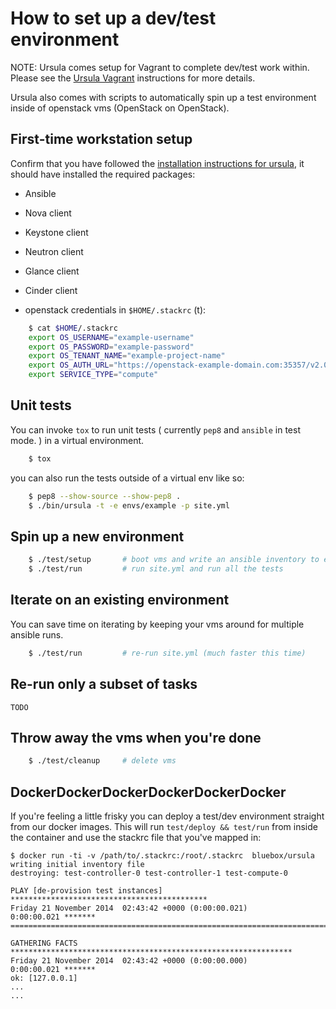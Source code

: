 # How to set up a dev/test environment

NOTE: Ursula comes setup for Vagrant to complete dev/test work within.  Please see the [Ursula Vagrant](https://github.com/blueboxgroup/ursula#vagrant) instructions for more details.

Ursula also comes with scripts to automatically spin up a test environment inside of openstack vms (OpenStack on OpenStack).

## First-time workstation setup

Confirm that you have followed the [installation instructions for ursula](https://github.com/blueboxgroup/ursula#installation), it should have installed the required packages:

  - Ansible
  - Nova client
  - Keystone client
  - Neutron client
  - Glance client
  - Cinder client

  - openstack credentials in `$HOME/.stackrc` (t):

```bash
    $ cat $HOME/.stackrc
    export OS_USERNAME="example-username"
    export OS_PASSWORD="example-password"
    export OS_TENANT_NAME="example-project-name"
    export OS_AUTH_URL="https://openstack-example-domain.com:35357/v2.0/"
    export SERVICE_TYPE="compute"
```

## Unit tests

You can invoke `tox` to run unit tests ( currently `pep8` and `ansible` in test mode. ) in a virtual environment.

```bash
    $ tox
```

you can also run the tests outside of a virtual env like so:

```bash
    $ pep8 --show-source --show-pep8 .
    $ ./bin/ursula -t -e envs/example -p site.yml
```

## Spin up a new environment

```bash
    $ ./test/setup       # boot vms and write an ansible inventory to envs/example/hosts
    $ ./test/run         # run site.yml and run all the tests
```

## Iterate on an existing environment

You can save time on iterating by keeping your vms around for multiple ansible runs.

```bash
    $ ./test/run         # re-run site.yml (much faster this time)
```

## Re-run only a subset of tasks

    TODO

## Throw away the vms when you're done

```bash
    $ ./test/cleanup     # delete vms
```

## DockerDockerDockerDockerDockerDocker

If you're feeling a little frisky you can deploy a test/dev environment straight from our docker images.
This will run `test/deploy && test/run` from inside the container and use the stackrc file that you've mapped in:

```
$ docker run -ti -v /path/to/.stackrc:/root/.stackrc  bluebox/ursula
writing initial inventory file
destroying: test-controller-0 test-controller-1 test-compute-0

PLAY [de-provision test instances] ********************************************
Friday 21 November 2014  02:43:42 +0000 (0:00:00.021)       0:00:00.021 *******
===============================================================================

GATHERING FACTS ***************************************************************
Friday 21 November 2014  02:43:42 +0000 (0:00:00.000)       0:00:00.021 *******
ok: [127.0.0.1]
...
...
```
